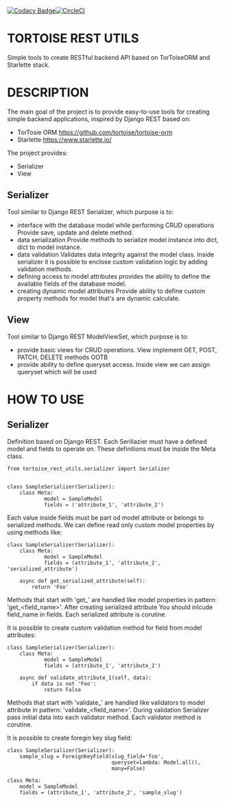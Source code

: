 [![Codacy Badge](https://api.codacy.com/project/badge/Grade/2f2a446ef74646ec8494676a65eecb6b)](https://www.codacy.com/manual/t1waz/rest_utils?utm_source=github.com&amp;utm_medium=referral&amp;utm_content=t1waz/rest_utils&amp;utm_campaign=Badge_Grade)[![CircleCI](https://circleci.com/gh/t1waz/rest_utils.svg?style=shield)](https://circleci.com/gh/t1waz/rest_utils)

TORTOISE REST UTILS
===================
Simple tools to create RESTful backend API based on TorToiseORM and Starlette stack.

DESCRIPTION
===========
The main goal of the project is to provide easy-to-use tools for creating 
simple backend applications, inspired by Django REST based on:
- TorTosie ORM
    https://github.com/tortoise/tortoise-orm
- Starlette
    https://www.starlette.io/

The project provides:
- Serializer
- View

Serializer
---------
Tool similar to Django REST Serializer, which purpose is to:
- interface with the database model while performing CRUD operations
  Provide save, update and delete method. 
- data serialization
  Provide methods to serialize model instance into dict, dict to model instance.   
- data validation
  Validates data integrity against the model class. Inside serializer it is 
  possible to enclose custom validation logic by adding validation methods.
- defining access to model attributes
  provides the ability to define the available fields of the database model.
- creating dynamic model attributes
  Provide ability to define custom property methods for model that's are 
  dynamic calculate.

View
----
Tool similar to Django REST ModelViewSet, which purpose is to:
- provide basic views for CRUD operations.
  View implement GET, POST, PATCH, DELETE methods OOTB
- provide ability to define queryset access.
  Inside view we can assign queryset which will be used


HOW TO USE
==========

Serializer
----------
Definition based on Django REST. Each Seriliazier must have a defined 
model and fields to operate on. These definitions must be inside the
Meta class.

    from tortoise_rest_utils.serializer import Serializer
    
    
    class SampleSerializer(Serializer):
        class Meta:
                model = SampleModel
                fields = ('attribute_1', 'attribute_2')

Each value inside fields must be part od model attribute or belongs to serialized 
methods. We can define read only custom model properties by using methods like:

    class SampleSerializer(Serializer):
        class Meta:
                model = SampleModel
                fields = (attribute_1', 'attribute_2', 'serialized_attribute')
                
        async def get_serialized_attribute(self):
            return 'Foo'

Methods that start with 'get_' are handled like model properties 
in pattern: 'get_<field_name>'. After creating serialized attribute You should
inlcude field_name in fields. Each  serialized attribute is corutine.

It is possible to create custom validation method for field from model attributes:

    class SampleSerializer(Serializer):
        class Meta:
                model = SampleModel
                fields = (attribute_1', 'attribute_2')
                
        async def validate_attribute_1(self, data):
            if data is not 'Foo':
                return False

Methods that start with 'validate_' are handled like validators to model attribute in pattern: 'validate_<field_name>'. 
During validation Serializer pass initial data into each validator method. Each validator method is corutine.

It is possible to create foregin key slug field:

    class SampleSerializer(Serializer):
        sample_slug = ForeignKeyField(slug_field='foo',
                                      queryset=lambda: Model.all(),
                                      many=False)

    class Meta:
        model = SampleModel
        fields = (attribute_1', 'attribute_2', 'sample_slug')
        


